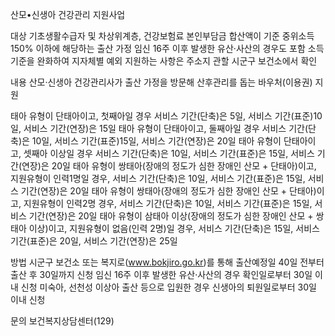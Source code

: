 산모•신생아 건강관리 지원사업

대상
 기초생활수급자 및 차상위계층, 건강보험료 본인부담금 합산액이 기준 중위소득 150% 이하에 해당하는 출산 가정
   임신 16주 이후 발생한 유산·사산의 경우도 포함
   소득기준을 완화하여 지자체별 예외 지원하는 사항은 주소지 관할 시군구 보건소에서 확인

내용
 산모·신생아 건강관리사가 출산 가정을 방문해 산후관리를 돕는 바우처(이용권) 지원

 태아 유형이 단태아이고, 첫째아일 경우 서비스 기간(단축)은 5일, 서비스 기간(표준)10일, 서비스 기간(연장)은 15일
 태아 유형이 단태아이고, 둘째아일 경우 서비스 기간(단축)은 10일, 서비스 기간(표준)15일, 서비스 기간(연장)은 20일
 태아 유형이 단태아이고, 셋째아 이상일 경우 서비스 기간(단축)은 10일, 서비스 기간(표준)은 15일, 서비스 기간(연장)은 20일
 태아 유형이 쌍태아(장애의 정도가 심한 장애인 산모 + 단태아)이고, 지원유형이 인력1명일 경우, 서비스 기간(단축)은 10일, 서비스 기간(표준)은 15일, 서비스 기간(연장)은 20일
 태아 유형이 쌍태아(장애의 정도가 심한 장애인 산모 + 단태아)이고, 지원유형이 인력2명 경우, 서비스 기간(단축)은 10일, 서비스 기간(표준)은 15일, 서비스 기간(연장)은 20일
 태아 유형이 삼태아 이상(장애의 정도가 심한 장애인 산모 + 쌍태아 이상)이고, 지원유형이 없음(인력 2명)일 경우, 서비스 기간(단축)은 15일, 서비스 기간(표준)은 20일, 서비스 기간(연장)은 25일

방법
 시군구 보건소 또는 복지로(www.bokjiro.go.kr)를 통해 출산예정일 40일 전부터 출산 후 30일까지 신청
   임신 16주 이후 발생한 유산·사산의 경우 확인일로부터 30일 이내 신청
   미숙아, 선천성 이상아 출산 등으로 입원한 경우 신생아의 퇴원일로부터 30일 이내 신청

문의
 보건복지상담센터(129)
